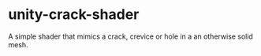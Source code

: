 # unity-crack-shader
A simple shader that mimics a crack, crevice or hole in a an otherwise solid mesh.
